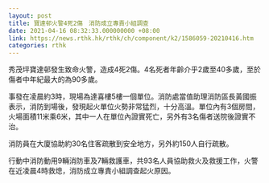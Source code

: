 ```yaml
---
layout: post
title: 寶達邨火警4死2傷　消防成立專責小組調查
date: 2021-04-16 08:32:33.000000000 +08:00
link: https://news.rthk.hk/rthk/ch/component/k2/1586059-20210416.htm
categories: rthk
---
```


秀茂坪寶達邨發生致命火警，造成4死2傷。4名死者年齡介乎2歲至40多歲，至於傷者中年紀最大的為90多歲。

事發在凌晨約3時，現場為達喜樓5樓一個單位。消防處當值助理消防區長黃國振表示，消防到場後，發現起火單位火勢非常猛烈，十分高溫。單位內有3個房間，火場面積11米乘6米，其中一人在單位內證實死亡，另外有3名傷者送院後證實不治。

消防員在大廈協助約30名住客疏散到安全地方，另外約150人自行疏散。

行動中消防動用9輛消防車及7輛救護車，共93名人員協助救火及救援工作，火警在近凌晨4時救熄，消防成立專責小組調查起火原因。
